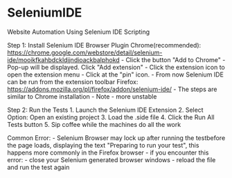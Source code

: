 # SeleniumIDE
Website Automation Using Selenium IDE Scripting

Step 1: Install Selenium IDE Browser Plugin
    Chrome(recommended):  
        https://chrome.google.com/webstore/detail/selenium-ide/mooikfkahbdckldjjndioackbalphokd
        - Click the button "Add to Chrome"
        - Pop-up will be displayed. Click "Add extension"
        - Click the extension icon to open the extension menu
        - Click at the "pin" icon.
        - From now Selenium IDE can be run from the extension toolbar
    Firefox:
        https://addons.mozilla.org/pl/firefox/addon/selenium-ide/
        - The steps are similar to Chrome installation
        - Note - more unstable

Step 2: Run the Tests
    1. Launch the Selenium IDE Extension
    2. Select Option: Open an existing project
    3. Load the .side file
    4. Click the Run All Tests button
    5. Sip coffee while the machines do all the work

Common Error:
    - Selenium Browser may lock up after running the testbefore the page loads, displaying the text "Preparing to run your test", this happens more commonly in the Firefox browser
    - if you encounter this error:
        - close your Selenium generated browser windows
        - reload the file and run the test again
